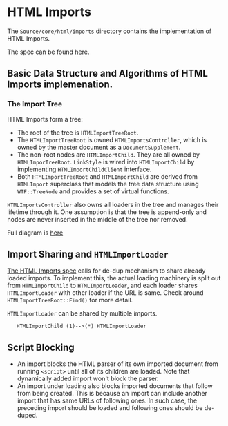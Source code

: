 # HTML Imports

The `Source/core/html/imports` directory contains the implementation of
HTML Imports.

The spec can be found [here](https://w3c.github.io/webcomponents/spec/imports/).

## Basic Data Structure and Algorithms of HTML Imports implemenation.

### The Import Tree

HTML Imports form a tree:

* The root of the tree is `HTMLImportTreeRoot`.
* The `HTMLImportTreeRoot` is owned `HTMLImportsController`, which is owned by
  the master document as a `DocumentSupplement`.
* The non-root nodes are `HTMLImportChild`. They are all owned by
  `HTMLImporTreeRoot`.  `LinkStyle` is wired into `HTMLImportChild` by
  implementing `HTMLImportChildClient` interface.
* Both `HTMLImportTreeRoot` and `HTMLImportChild` are derived from `HTMLImport`
  superclass that models the tree data structure using `WTF::TreeNode` and
  provides a set of virtual functions.

`HTMLImportsController` also owns all loaders in the tree and manages their
lifetime through it.  One assumption is that the tree is append-only and
nodes are never inserted in the middle of the tree nor removed.

Full diagram is [here](https://docs.google.com/drawings/d/1jFQrO0IupWrlykTNzQ3Nv2SdiBiSz4UE9-V3-vDgBb0/)

## Import Sharing and `HTMLImportLoader`

[The HTML Imports spec](https://w3c.github.io/webcomponents/spec/imports/) calls
for de-dup mechanism to share already loaded imports.
To implement this, the actual loading machinery is split out from
`HTMLImportChild` to `HTMLImportLoader`, and each loader shares
`HTMLImportLoader` with other loader if the URL is same.  Check around
`HTMLImportTreeRoot::Find()` for more detail.

`HTMLImportLoader` can be shared by multiple imports.

```
   HTMLImportChild (1)-->(*) HTMLImportLoader
```

## Script Blocking

- An import blocks the HTML parser of its own imported document from running
  `<script>` until all of its children are loaded.  Note that dynamically added
  import won't block the parser.
- An import under loading also blocks imported documents that follow from
  being created.  This is because an import can include another import that
  has same URLs of following ones.  In such case, the preceding import should
  be loaded and following ones should be de-duped.